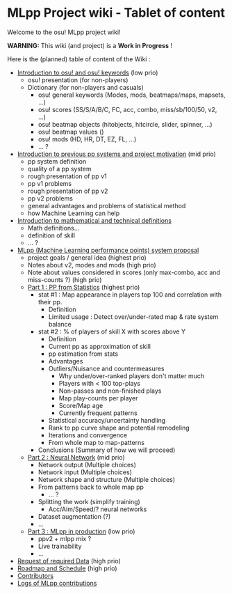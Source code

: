 # MLpp Project wiki - Tablet of content

Welcome to the osu! MLpp project wiki!

**WARNING:** This wiki (and project) is a **Work in Progress** !

Here is the (planned) table of content of the Wiki :

- [Introduction to osu! and osu! keywords](Intro-osu) (low prio)
    - osu! presentation (for non-players)
    - Dictionary (for non-players and casuals)
        - osu! general keywords (Modes, mods, beatmaps/maps, mapsets, ...)
        - osu! scores (SS/S/A/B/C, FC, acc, combo, miss/sb/100/50, v2, ...)
        - osu! beatmap objects (hitobjects, hitcircle, slider, spinner, ...)
        - osu! beatmap values ()
        - osu! mods (HD, HR, DT, EZ, FL, ...)
        - ... ?
- [Introduction to previous pp systems and project motivation](Intro-pp) (mid prio)
    - pp system definition
    - quality of a pp system
    - rough presentation of pp v1
    - pp v1 problems
    - rough presentation of pp v2
    - pp v2 problems
    - general advantages and problems of statistical method
    - how Machine Learning can help
- [Introduction to mathematical and technical definitions](Intro-tech)
    - Math definitions...
    - definition of skill
    - ... ?
- [MLpp (Machine Learning performance points) system proposal](Proposal)
    - project goals / general idea (highest prio)
    - Notes about v2, modes and mods (high prio)
    - Note about values considered in scores (only max-combo, acc and miss-counts ?) (high prio)
    - [Part 1 : PP from Statistics](Part1-stats) (highest prio)
        - stat #1 : Map appearance in players top 100 and correlation with their pp.
            - Definition
            - Limited usage : Detect over/under-rated map & rate system balance
        - stat #2 : % of players of skill X with scores above Y
            - Definition
            - Current pp as approximation of skill
            - pp estimation from stats
            - Advantages
            - Outliers/Nuisance and countermeasures
                - Why under/over-ranked players don't matter much
                - Players with < 100 top-plays
                - Non-passes and non-finished plays
                - Map play-counts per player
                - Score/Map age
                - Currently frequent patterns
            - Statistical accuracy/uncertainty handling
            - Rank to pp curve shape and potential remodeling
            - Iterations and convergence
            - From whole map to map-patterns
        - Conclusions (Summary of how we will proceed)
    - [Part 2 : Neural Network](Part2-NN) (mid prio)
        - Network output (Multiple choices)
        - Network input (Multiple choices)
        - Network shape and structure (Multiple choices)
        - From patterns back to whole map pp
            - ... ?
        - Splitting the work (simplify training)
            - Acc/Aim/Speed/? neural networks
        - Dataset augmentation (?)
        - ...
    - [Part 3 : MLpp in production](Part3-production) (low prio)
        - ppv2 + mlpp mix ?
        - Live trainability
        - ...
- [Request of required Data](Data-request) (high prio)
- [Roadmap and Schedule](Roadmap) (high prio)
- [Contributors](Contributors)
- [Logs of MLpp contributions](Logs)